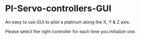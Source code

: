 # PI-Servo-controllers-GUI
An easy to use GUI to pilot a platinum along the X, Y &amp; Z axis.

Please select the right controller for each time you initialize one.
